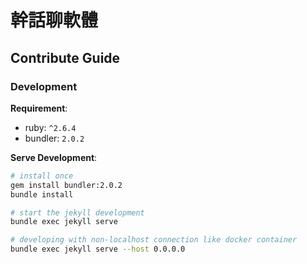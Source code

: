 # 幹話聊軟體

## Contribute Guide

### Development

**Requirement**:

- ruby: `^2.6.4`
- bundler: `2.0.2`

**Serve Development**:

```sh
# install once
gem install bundler:2.0.2
bundle install

# start the jekyll development
bundle exec jekyll serve

# developing with non-localhost connection like docker container
bundle exec jekyll serve --host 0.0.0.0
```
